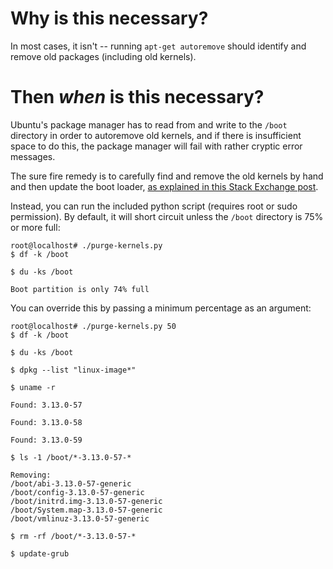 # Why is this necessary?

In most cases, it isn't -- running `apt-get autoremove` should identify and remove old packages (including old kernels).

# Then _when_ is this necessary?

Ubuntu's package manager has to read from and write to the `/boot` directory in order to autoremove old kernels, and if there is insufficient space to do this, the package manager will fail with rather cryptic error messages.

The sure fire remedy is to carefully find and remove the old kernels by hand and then update the boot loader, [as explained in this Stack Exchange post](http://askubuntu.com/questions/345588/what-is-the-safest-way-to-clean-up-boot-partition#answer-430944).

Instead, you can run the included python script (requires root or sudo permission). By default, it will short circuit unless the `/boot` directory is 75% or more full:

```
root@localhost# ./purge-kernels.py
$ df -k /boot

$ du -ks /boot

Boot partition is only 74% full
```

You can override this by passing a minimum percentage as an argument:

```
root@localhost# ./purge-kernels.py 50
$ df -k /boot

$ du -ks /boot

$ dpkg --list "linux-image*"

$ uname -r

Found: 3.13.0-57

Found: 3.13.0-58

Found: 3.13.0-59

$ ls -1 /boot/*-3.13.0-57-*

Removing:
/boot/abi-3.13.0-57-generic
/boot/config-3.13.0-57-generic
/boot/initrd.img-3.13.0-57-generic
/boot/System.map-3.13.0-57-generic
/boot/vmlinuz-3.13.0-57-generic

$ rm -rf /boot/*-3.13.0-57-*

$ update-grub

```

